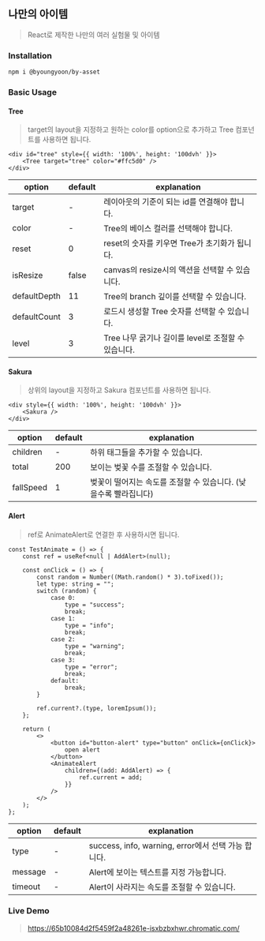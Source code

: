 ## 나만의 아이템
> React로 제작한 나만의 여러 실험물 및 아이템

### Installation
```bash
npm i @byoungyoon/by-asset
```

### Basic Usage

#### Tree
> target의 layout을 지정하고 원하는 color를 option으로 추가하고 Tree 컴포넌트를 사용하면 됩니다.

```node
<div id="tree" style={{ width: '100%', height: '100dvh' }}>
    <Tree target="tree" color="#ffc5d0" />
</div>
```

| option | default | explanation                        |
|--------|---------|------------------------------------|
| target | -       | 레이아웃의 기준이 되는 id를 연결해야 합니다.         |
| color  | -       | Tree의 베이스 컬러를 선택해야 합니다.            |
| reset   | 0       | reset의 숫자를 키우면 Tree가 초기화가 됩니다.     |
| isResize   | false   | canvas의 resize시의 액션을 선택할 수 있습니다.   |
| defaultDepth   | 11      | Tree의 branch 깊이를 선택할 수 있습니다.       |
| defaultCount   | 3       | 로드시 생성할 Tree 숫자를 선택할 수 있습니다.       |
| level   | 3       | Tree 나무 굵기나 길이를 level로 조절할 수 있습니다. |

#### Sakura
> 상위의 layout을 지정하고 Sakura 컴포넌트를 사용하면 됩니다.

```node
<div style={{ width: '100%', height: '100dvh' }}>
    <Sakura />
</div>
```

| option | default | explanation                           |
|--------|---------|---------------------------------------|
| children | -       | 하위 태그들을 추가할 수 있습니다.                   |
| total  | 200     | 보이는 벚꽃 수를 조절할 수 있습니다.                 |
| fallSpeed   | 1       | 벚꽃이 떨어지는 속도를 조절할 수 있습니다. (낮을수록 빨라집니다) |

#### Alert
> ref로 AnimateAlert로 연결한 후 사용하시면 됩니다.

```node
const TestAnimate = () => {
    const ref = useRef<null | AddAlert>(null);

    const onClick = () => {
        const random = Number((Math.random() * 3).toFixed());
        let type: string = "";
        switch (random) {
            case 0:
                type = "success";
                break;
            case 1:
                type = "info";
                break;
            case 2:
                type = "warning";
                break;
            case 3:
                type = "error";
                break;
            default:
                break;
        }

        ref.current?.(type, loremIpsum());
    };

    return (
        <>
            <button id="button-alert" type="button" onClick={onClick}>
                open alert
            </button>
            <AnimateAlert
                children={(add: AddAlert) => {
                    ref.current = add;
                }}
            />
        </>
    );
};
```

| option  | default | explanation                                |
|---------|---------|--------------------------------------------|
| type    | -       | success, info, warning, error에서 선택 가능 합니다. |
| message | -       | Alert에 보이는 텍스트를 지정 가능합니다.                  |
| timeout | -       | Alert이 사라지는 속도를 조절할 수 있습니다.                |


### Live Demo

> https://65b10084d2f5459f2a48261e-isxbzbxhwr.chromatic.com/